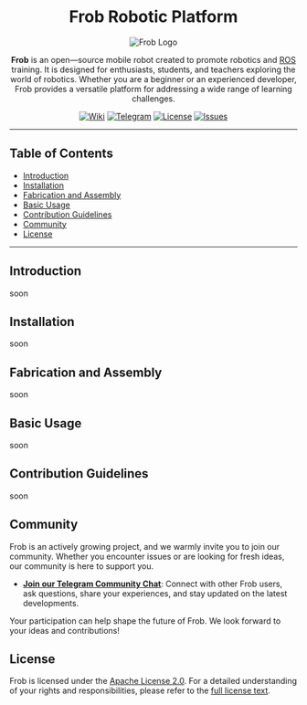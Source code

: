 <div align="center" style="text-align: center;">

# Frob Robotic Platform

![Frob Logo](https://via.placeholder.com/150)  <!-- Add logo -->

**Frob** is an open—source mobile robot created to promote robotics and [ROS](https://www.ros.org/) training. It is designed for enthusiasts, students, and teachers exploring the world of robotics. Whether you are a beginner or an experienced developer, Frob provides a versatile platform for addressing a wide range of learning challenges.

[![Wiki](https://img.shields.io/badge/Wiki-Documentation-blue?style=flat-square&logo=github)](https://github.com/dark516/Frob_robot/wiki)
[![Telegram](https://img.shields.io/badge/Telegram-Community-blue?style=flat-square&logo=telegram)](https://t.me/FrobCommunity)
[![License](https://img.shields.io/github/license/dark516/Frob_robot?style=flat-square)](https://github.com/dark516/Frob_robot/blob/main/LICENSE)
[![Issues](https://img.shields.io/github/issues/dark516/Frob_robot?style=flat-square)](https://github.com/dark516/Frob_robot/issues)

---

</div>

## Table of Contents
- [Introduction](#introduction)
- [Installation](#installation)
- [Fabrication and Assembly](#fabrication-and-assembly)
- [Basic Usage](#basic-usage)
- [Contribution Guidelines](#contribution-guidelines)
- [Community](#community)
- [License](#license)

---

## Introduction
<!-- Write a detailed description of the Frob robot -->
<!-- Explain the purpose, target audience, and the benefits of using Frob. -->
soon
## Installation
<!-- Write an installation guide for different platforms -->
<!-- Include instructions for setting up the software on Windows, macOS, and Linux. -->
<!-- Mention any specific ROS versions or dependencies required. -->
soon
## Fabrication and Assembly
<!-- Provide detailed instructions for fabricating and assembling the robot. -->
<!-- Include information on 3D printing, materials needed, and step-by-step assembly guide. -->
soon
## Basic Usage
<!-- Describe how to start using the Frob robot after assembly and installation. -->
<!-- Include steps for launching the robot, controlling it, and performing basic tasks. -->
soon
## Contribution Guidelines
<!-- Outline the process for contributing to the project. -->
<!-- Include information on how to report issues, submit pull requests, and adhere to coding standards. -->
soon
## Community

Frob is an actively growing project, and we warmly invite you to join our community. Whether you encounter issues or are looking for fresh ideas, our community is here to support you.

- **[Join our Telegram Community Chat](https://t.me/FrobCommunity)**: Connect with other Frob users, ask questions, share your experiences, and stay updated on the latest developments.

Your participation can help shape the future of Frob. We look forward to your ideas and contributions!

## License

Frob is licensed under the [Apache License 2.0](./LICENSE).
For a detailed understanding of your rights and responsibilities, please refer to the [full license text](./LICENSE).
